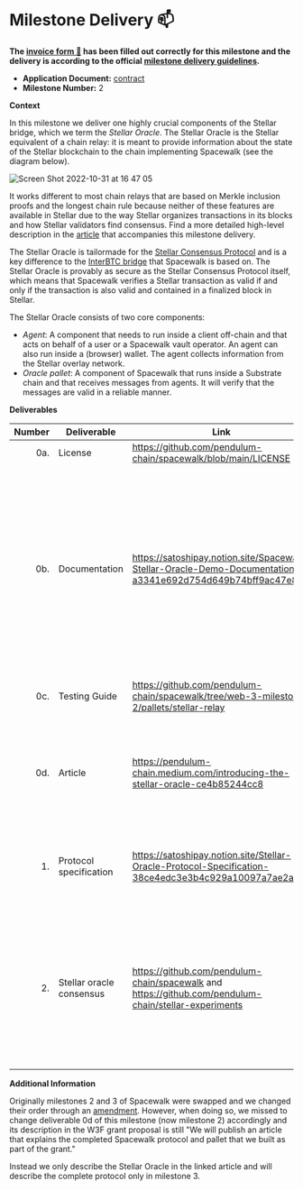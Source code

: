 # Milestone Delivery :mailbox:

**The [invoice form :pencil:](https://docs.google.com/forms/d/e/1FAIpQLSfmNYaoCgrxyhzgoKQ0ynQvnNRoTmgApz9NrMp-hd8mhIiO0A/viewform) has been filled out correctly for this milestone and the delivery is according to the official [milestone delivery guidelines](https://github.com/w3f/Grants-Program/blob/master/docs/milestone-deliverables-guidelines.md).**

- **Application Document:** [contract](https://github.com/w3f/Grants-Program/blob/master/applications/spacewalk-bridge.md)
- **Milestone Number:** 2

**Context**

In this milestone we deliver one highly crucial components of the Stellar bridge, which we term the _Stellar Oracle_.
The Stellar Oracle is the Stellar equivalent of a chain relay: it is meant to provide information about the state of the Stellar blockchain to the
chain implementing Spacewalk (see the diagram below).

![Screen Shot 2022-10-31 at 16 47 05](https://user-images.githubusercontent.com/15174476/199051062-9a254aab-f83f-444a-8417-b9dab165989e.png)

It works different to most chain relays that are based on Merkle inclusion proofs and the longest chain rule because neither of these features are
available in Stellar due to the way Stellar organizes transactions in its blocks and how Stellar validators find consensus. Find a more detailed high-level
description in the [article](https://pendulum-chain.medium.com/introducing-the-stellar-oracle-ce4b85244cc8) that accompanies this milestone delivery.

The Stellar Oracle is tailormade for the [Stellar Consensus Protocol](https://www.stellar.org/papers/stellar-consensus-protocol) and is a key difference
to the [InterBTC bridge](https://github.com/interlay/interbtc) that Spacewalk is based on. The Stellar Oracle is provably as secure as the
Stellar Consensus Protocol itself, which means that Spacewalk verifies a Stellar transaction as valid if and only if the transaction is also valid and
contained in a finalized block in Stellar.

The Stellar Oracle consists of two core components:

- _Agent_: A component that needs to run inside a client off-chain and that acts on behalf of a user or a
  Spacewalk vault operator. An agent can also run inside a (browser) wallet. The agent collects information from the Stellar overlay network.
- _Oracle pallet_: A component of Spacewalk that runs inside a Substrate chain and that receives messages from agents. It will verify that the messages
  are valid in a reliable manner.

**Deliverables**

| Number | Deliverable              | Link                                                                                                        | Notes                                                                                                                                                                                                                                                    |
| -----: | ------------------------ | ----------------------------------------------------------------------------------------------------------- | -------------------------------------------------------------------------------------------------------------------------------------------------------------------------------------------------------------------------------------------------------- |
|    0a. | License                  | https://github.com/pendulum-chain/spacewalk/blob/main/LICENSE                                               | -                                                                                                                                                                                                                                                        |
|    0b. | Documentation            | https://satoshipay.notion.site/Spacewalk-Stellar-Oracle-Demo-Documentation-a3341e692d754d649b74bff9ac47e800 | A basic tutorial that describes how to run the oracle with a simple client and a Substrate test chain that implements a simplified version of the Oracle pallet that is part of Spacewalk                                                                |
|    0c. | Testing Guide            | https://github.com/pendulum-chain/spacewalk/tree/web-3-milestone-2/pallets/stellar-relay                    | Run a complete suit of unit tests                                                                                                                                                                                                                        |
|    0d. | Article                  | https://pendulum-chain.medium.com/introducing-the-stellar-oracle-ce4b85244cc8                               | This article gives an overview and more background information about the Stellar Oracle                                                                                                                                                                  |
|     1. | Protocol specification   | https://satoshipay.notion.site/Stellar-Oracle-Protocol-Specification-38ce4edc3e3b4c929a10097a7ae2ac12       | A more formal specification of the Stellar Oracle and the oracle pallet                                                                                                                                                                                  |
|     2. | Stellar oracle consensus | https://github.com/pendulum-chain/spacewalk and https://github.com/pendulum-chain/stellar-experiments       | The code containing the Stellar Oracle pallet (in the [Spacewalk repository](https://github.com/pendulum-chain/spacewalk)) and the Stellar Oracle agent (in the [Stellar Experiments repository](https://github.com/pendulum-chain/stellar-experiments)) |

**Additional Information**

Originally milestones 2 and 3 of Spacewalk were swapped and we changed their order through an [amendment](https://github.com/w3f/Grants-Program/pull/1087).
However, when doing so, we missed to change deliverable 0d of this milestone (now milestone 2) accordingly and its description in the W3F grant proposal
is still "We will publish an article that explains the completed Spacewalk protocol and pallet that we built as part of the grant."

Instead we only describe the Stellar Oracle in the linked article and will describe the complete protocol only in milestone 3.
